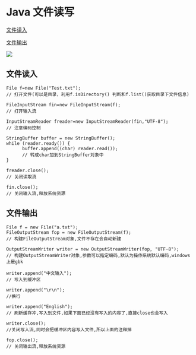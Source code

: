 # Java 文件读写
[文件读入](https://github.com/yaozh16/blog/blob/master/ARTICLE/2017-10-16.md#文件读入)

[文件输出](https://github.com/yaozh16/blog/blob/master/ARTICLE/2017-10-16.md#文件输出)

<img src="https://github.com/yaozh16/blog/blob/master/ATTACHMENT/2017-10-16-1.png">

## 文件读入
```
File f=new File("Test.txt");
// 打开文件(可以是目录，利用f.isDirectory() 判断和f.list()获取目录下文件信息)

FileInputStream fin=new FileInputStream(f);
// 打开输入流

InputStreamReader freader=new InputStreamReader(fin,"UTF-8");
// 注意编码控制

StringBuffer buffer = new StringBuffer();
while (reader.ready()) {
      buffer.append((char) reader.read());
      // 转成char加到StringBuffer对象中
}

freader.close();
// 关闭读取流

fin.close();
// 关闭输入流,释放系统资源
```

## 文件输出
```
File f = new File("a.txt");
FileOutputStream fop = new FileOutputStream(f);
// 构建FileOutputStream对象,文件不存在会自动新建
    
OutputStreamWriter writer = new OutputStreamWriter(fop, "UTF-8");
// 构建OutputStreamWriter对象,参数可以指定编码,默认为操作系统默认编码,windows上是gbk
    
writer.append("中文输入");
// 写入到缓冲区
    
writer.append("\r\n");
//换行

writer.append("English");
// 刷新缓存冲,写入到文件,如果下面已经没有写入的内容了,直接close也会写入
    
writer.close();
//关闭写入流,同时会把缓冲区内容写入文件,所以上面的注释掉
    
fop.close();
// 关闭输出流,释放系统资源
```

